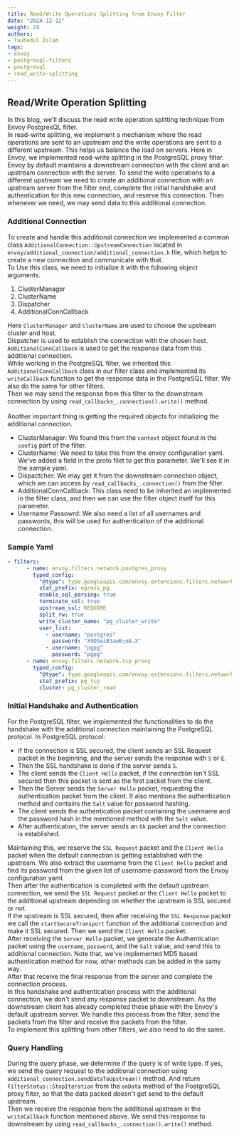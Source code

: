 ```yaml
---
title: Read/Write Operations Splitting from Envoy Filter
date: "2024-12-12"
weight: 29
authors:
- Tauhedul Islam
tags:
- envoy
- postgresql-filters
- postgresql
- read_write-splitting
---
```


## Read/Write Operation Splitting 
In this blog, we'll discuss the read write operation splitting technique from Envoy PostgresQL filter.
\
In read-write splitting, we implement a mechanism where the read operations are sent to an upstream and the write operations are sent to a different upstream. This helps us balance the load on servers.
Here in Envoy, we implemented read-write splitting in the PostgreSQL proxy filter. Envoy by default maintains a downstream connection with the client and an upstream connection with the server.
To send the write operations to a different upstream we need to create an additional connection with an upstream server from the filter end, complete the initial handshake and authentication for this new connection, and reserve this connection. Then whenever we need, we may send data to this additional connection.

### Additional Connection
To create and handle this additional connection we implemented a common class `AdditionalConnection::UpstreamConnection` located in `envoy/additional_connection/additional_connection.h` file, 
which helps to create a new connection and communicate with that.\
To Use this class, we need to initialize it with the following object arguments.
1. ClusterManager
2. ClusterName
3. Dispatcher
4. AdditionalConnCallback

Here `ClusterManager` and `ClusterName` are used to choose the upstream cluster and host.\
Dispatcher is used to establish the connection with the chosen host.\
`AdditionalConnCallback` is used to get the response data from this additional connection.\
While working in the PostgreSQL filter, we inherited this `AdditionalConnCallback` class in our filter class and implemented its `writeCallback` function to get the response data in the PostgreSQL filter.
We also do the same for other filters.\
Then we may send the response from this filter to the downstream connection by using `read_callbacks_.connection().write()` method.\
\
Another important thing is getting the required objects for initializing the additional connection.
- ClusterManager: We found this from the `context` object found in the `config` part of the filter.
- ClusterName: We need to take this from the envoy configuration yaml. We've added a field in the proto filet to get this parameter. We'll see it in the sample yaml.
- Dispactcher: We may get it from the downstream connection object, which we can access by `read_callbacks_.connection()` from the filter.
- AdditionalConnCallback: This class need to be inherited an implemented in the filter class, and then we can use the filter object itself for this parameter.
- Username Passowrd: We also need a list of all usernames and passwords, this will be used for authentication of the additional connection.

### Sample Yaml
```yaml
- filters:
      - name: envoy.filters.network.postgres_proxy
        typed_config:
          "@type": type.googleapis.com/envoy.extensions.filters.network.postgres_proxy.v3alpha.PostgresProxy
          stat_prefix: egress_pg
          enable_sql_parsing: true
          terminate_ssl: true
          upstream_ssl: REQUIRE
          split_rw: true
          write_cluster_name: "pg_cluster_write"
          user_list:
            - username: "postgres"
              password: "X9DGwiB3awB;uA.X"
            - username: "pgpg"
              password: "pgpg"
      - name: envoy.filters.network.tcp_proxy
        typed_config:
          "@type": type.googleapis.com/envoy.extensions.filters.network.tcp_proxy.v3.TcpProxy
          stat_prefix: pg_tcp
          cluster: pg_cluster_read
```

### Initial Handshake and Authentication
For the PostgreSQL filter, we implemented the functionalities to do the handshake with the additional connection maintaining the PostgreSQL protocol.
In PostgreSQL protocol:
- If the connection is SSL secured, the client sends an SSL Request packet in the beginning, and the server sends the response with `S` or `E`.
- Then the SSL handshake is done if the server sends `S`.
- The client sends the `Client Hello` packet, if the connection isn't SSL secured then this packet is sent as the first packet from the client.
- Then the Server sends the `Server Hello` packet, requesting the authentication packet from the client. It also mentions the authentication method and contains the `Salt` value for password hashing.
- The client sends the authentication packet containing the username and the password hash in the mentioned method with the `Salt` value.
- After authentication, the server sends an `Ok` packet and the connection is established.

Maintaining this, we reserve the `SSL Request` packet and the `Client Hello` packet when the default connection is getting established with the upstream. We also extract the username from the `Client Hello` packet and find its password from the given list of username-password from the Envoy configuration yaml.\
Then after the authentication is completed with the default upstream connection, we send the `SSL Request` packet or the `Client Hello` packet to the additional upstream depending on whether the upstream is SSL secured or not.\
If the upstream is SSL secured, then after receiving the `SSL Response` packet we call the `startSecureTransport` function of the additional connection and make it SSL secured. Then we send the `Client Hello` packet.\
After receiving the `Server Hello` packet, we generate the Authentication packet using the `username`, `password`, and the `Salt` value, and send this to additional connection. Note that, we've implemented MD5 based authentication method for now, other methods can be added in the samy way.\
After that receive the final response from the server and complete the connection process.\
In this handshake and authentication process with the additional connection, we don't send any response packet to downstream. As the downstream client has already completed these phase with the Envoy's default upstream server. We handle this process from the filter, send the packets from the filter and receive the packets from the filter.\
To implement this splitting from other filters, we also need to do the same.

### Query Handling
During the query phase, we determine if the query is of write type. If yes, we send the query request to the additional connection using `additional_connection.sendDataToUpstream()` method.
And return `FilterStatus::StopIteration` from the `onData` method of the PostgreSQL proxy filter, so that the data packed doesn't get send to the default upstream.\
Then we receive the response from the additional upstream in the `writeCallback` function mentioned above. We send this response to downstream by using `read_callbacks_.connection().write()` method.